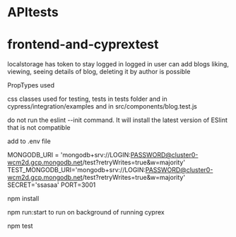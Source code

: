 # APItests
# frontend-and-cyprextest


localstorage has token to stay logged in
logged in user can add blogs
liking, viewing, seeing details of blog, deleting it by author is possible

PropTypes used

css classes used for testing, tests in tests folder and in cypress/integration/examples and in src/components/blog.test.js


do not run the eslint --init command. It will install the latest version of ESlint that is not compatible 

add to .env file

MONGODB_URI = 'mongodb+srv://LOGIN:PASSWORD@cluster0-wcm2d.gcp.mongodb.net/test?retryWrites=true&w=majority'
TEST_MONGODB_URI='mongodb+srv://LOGIN:PASSWORD@cluster0-wcm2d.gcp.mongodb.net/test?retryWrites=true&w=majority'
SECRET='ssasaa'
PORT=3001


npm install

npm run:start to run on background of running cyprex


npm test
